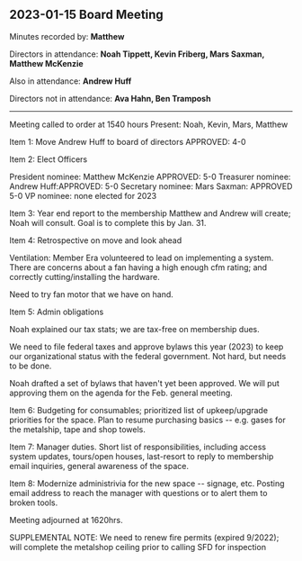 ## 2023-01-15 Board Meeting

Minutes recorded by: **Matthew**

Directors in attendance: **Noah Tippett, Kevin Friberg, Mars Saxman, Matthew McKenzie**

Also in attendance: **Andrew Huff**

Directors not in attendance: **Ava Hahn, Ben Tramposh**

---

Meeting called to order at 1540 hours
Present: Noah, Kevin, Mars, Matthew

Item 1: Move Andrew Huff to board of directors
APPROVED: 4-0


Item 2: Elect Officers

President nominee: Matthew McKenzie APPROVED: 5-0
Treasurer nominee: Andrew Huff:APPROVED: 5-0
Secretary nominee: Mars Saxman: APPROVED 5-0
VP nominee: none elected for 2023



Item 3: Year end report to the membership
Matthew and Andrew will create; Noah will consult. Goal is to complete this by Jan. 31.

Item 4: Retrospective on move and look ahead

Ventilation: Member Era volunteered to lead on implementing a system.  There are concerns about a fan having a high enough cfm rating; and correctly cutting/installing the hardware.

Need to try fan motor that we have on hand.






Item 5: Admin obligations

Noah explained our tax stats; we are tax-free on membership dues.

We need to file federal taxes and approve bylaws this year (2023) to keep our organizational status with the federal government. Not hard, but needs to be done.

Noah drafted a set of bylaws that haven't yet been approved. We will put approving them on the agenda for the Feb. general meeting. 

Item 6: Budgeting for consumables; prioritized list of upkeep/upgrade priorities for the space. Plan to resume purchasing basics -- e.g. gases for the metalship, tape and shop towels.


Item 7: Manager duties. Short list of responsibilities, including access system updates, tours/open houses, last-resort to reply to membership email inquiries, general awareness of the space.

Item 8: Modernize administrivia for the new space -- signage, etc. Posting email address to reach the manager with questions or to alert them to broken tools.

Meeting adjourned at 1620hrs.


SUPPLEMENTAL NOTE: We need to renew fire permits (expired 9/2022); will complete the metalshop ceiling prior to calling SFD for inspection
